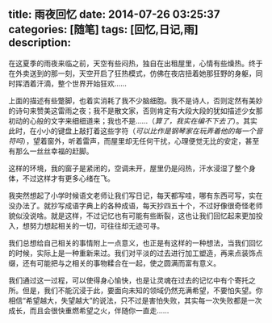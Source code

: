 title: 雨夜回忆
date: 2014-07-26 03:25:37
categories: [随笔]
tags: [回忆,日记,雨]
description: 
---

在这夏季的雨夜来临之前，天空有些闷热，独自在出租屋里，心情有些燥热。终于在外卖送到的那一刻，天空开启了狂热模式，仿佛在夜店扭着她那狂野的身躯，同时挥洒着汗滴，整个世界开始狂欢……

上面的描述有些蹩脚，也着实消耗了我不少脑细胞。我不是诗人，否则定然有美妙的诗句来赞美这雷雨之夜；我不是散文家，否则肯定有大段大段的犹如描述少女那初动的心般的文字来细细道来；我也不是……（*算了，我实在编不下去了*）。其实此时，在小小的键盘上敲打着这些字符（*可以比作是钢琴家在玩弄着他的每一个音符吗*），望着窗外，听着雷声，而屋里却无任何干扰，心理便觉无比的安定，甚至有那么一丝丝幸福的赶脚。

这样的环境，我的窗子是紧闭的，空调未开，屋里仍是闷热，汗水浸湿了整个身体，不过这样才有更多心绪在飞。

我突然想起了小学时候语文老师让我们写日记，<!--more-->每天都写哇，哪有东西可写，实在没办法了。就抄写成语字典上的各种成语，每天抄四五十个，不过好像很奇怪老师貌似没说啥。就是这样，不过记忆也有可能有些断裂，这也让我们回忆起来更加投入，想努力想起相关的一切，可往往却无迹可寻。

我们总想给自己相关的事情附上一点意义，也正是有这样的一种想法，当我们回忆的时候，实际上是一种重新来过。我们对平淡的过去进行加工塑造，再来点装饰点缀，还有可能把与之相关的事物糅合在一起，使之圆满而富有意义。

我们通过这一过程，可以使得身心愉快，也是让灵魂在过去的记忆中有个寄托之所。但是，我们不能沉浸于此，要面向未知的领域仍然充满希望，不要怕失望。你相信“希望越大，失望越大”的说法，只不过是害怕失败，其实每一次失败都是一次成长，而且会很快重燃希望之火，伴随你一直走……